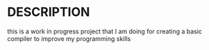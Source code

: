 # DESCRIPTION

this is a work in progress project that I am doing for creating a basic compiler to improve my programming skills
